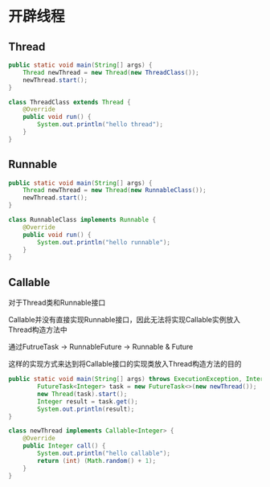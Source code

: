 # 开辟线程

## Thread

```java
public static void main(String[] args) {
    Thread newThread = new Thread(new ThreadClass());
    newThread.start();
}

class ThreadClass extends Thread {
    @Override
    public void run() {
        System.out.println("hello thread");
    }
}
```



## Runnable

```java
public static void main(String[] args) {
    Thread newThread = new Thread(new RunnableClass());
    newThread.start();
}  

class RunnableClass implements Runnable {
    @Override
    public void run() {
        System.out.println("hello runnable");
    }
}

```



## Callable

对于Thread类和Runnable接口

Callable并没有直接实现Runnable接口，因此无法将实现Callable实例放入Thread构造方法中

通过FutrueTask → RunnableFuture → Runnable & Future

这样的实现方式来达到将Callable接口的实现类放入Thread构造方法的目的

```java
public static void main(String[] args) throws ExecutionException, InterruptedException {
        FutureTask<Integer> task = new FutureTask<>(new newThread());
        new Thread(task).start();
        Integer result = task.get();
        System.out.println(result);
}

class newThread implements Callable<Integer> {
    @Override
    public Integer call() {
        System.out.println("hello callable");
        return (int) (Math.random() + 1);
    }
}
```


